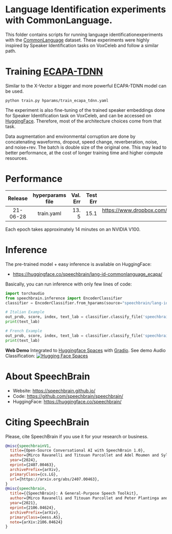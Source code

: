 # Language Identification experiments with CommonLanguage.
This folder contains scripts for running language identificationexperiments with the [CommonLanguage](https://zenodo.org/record/5036977/files/CommonLanguage.tar.gz?download=1) dataset. These experiments were highly inspired by Speaker Identification tasks on VoxCeleb and follow a similar path.

# Training [ECAPA-TDNN](https://arxiv.org/abs/2005.07143)
Similar to the X-Vector a bigger and more powerful ECAPA-TDNN model can be used.

`python train.py hparams/train_ecapa_tdnn.yaml`

The experiment is also fine-tuning of the trained speaker embeddings done for Speaker Identification task on VoxCeleb, and can be accessed on [HuggingFace](https://huggingface.co/speechbrain/spkrec-ecapa-voxceleb). Therefore, most of the architecture choices come from that task.

Data augmentation and environmental corruption are done by concatenating waveforms, dropout, speed change, reverberation, noise, and noise+rev. The batch is double size of the original one. This may lead to
better performance, at the cost of longer training time and higher compute resources.

# Performance
| Release | hyperparams file | Val. Err | Test Err | Model link | GPUs |
|:-------------:|:---------------------------:| -----:| -----:| --------:| :-----------:|
| 21-06-28 | train.yaml |  13. 5 | 15.1 | https://www.dropbox.com/sh/1fxpzyv67ouwd2c/AAAeMUWYP2f1ycpE1Lp1CwEla?dl=0 | 1xV100 16GB |

Each epoch takes approximately 14 minutes on an NVIDIA V100.

# Inference
The pre-trained model + easy inference is available on HuggingFace:
- https://huggingface.co/speechbrain/lang-id-commonlanguage_ecapa/

Basically, you can run inference with only few lines of code:

```python
import torchaudio
from speechbrain.inference import EncoderClassifier
classifier = EncoderClassifier.from_hparams(source="speechbrain/lang-id-commonlanguage_ecapa", savedir="pretrained_models/lang-id-commonlanguage_ecapa")

# Italian Example
out_prob, score, index, text_lab = classifier.classify_file('speechbrain/lang-id-commonlanguage_ecapa/example-it.wav')
print(text_lab)

# French Example
out_prob, score, index, text_lab = classifier.classify_file('speechbrain/lang-id-commonlanguage_ecapa/example-fr.wav')
print(text_lab)
```


**Web Demo** Integrated to [Huggingface Spaces](https://huggingface.co/spaces) with [Gradio](https://github.com/gradio-app/gradio). See demo Audio Classification: [![Hugging Face Spaces](https://img.shields.io/badge/%F0%9F%A4%97%20Hugging%20Face-Spaces-blue)](https://huggingface.co/spaces/akhaliq/Speechbrain-audio-classification)

# **About SpeechBrain**
- Website: https://speechbrain.github.io/
- Code: https://github.com/speechbrain/speechbrain/
- HuggingFace: https://huggingface.co/speechbrain/


# **Citing SpeechBrain**
Please, cite SpeechBrain if you use it for your research or business.

```bibtex
@misc{speechbrainV1,
  title={Open-Source Conversational AI with SpeechBrain 1.0},
  author={Mirco Ravanelli and Titouan Parcollet and Adel Moumen and Sylvain de Langen and Cem Subakan and Peter Plantinga and Yingzhi Wang and Pooneh Mousavi and Luca Della Libera and Artem Ploujnikov and Francesco Paissan and Davide Borra and Salah Zaiem and Zeyu Zhao and Shucong Zhang and Georgios Karakasidis and Sung-Lin Yeh and Pierre Champion and Aku Rouhe and Rudolf Braun and Florian Mai and Juan Zuluaga-Gomez and Seyed Mahed Mousavi and Andreas Nautsch and Xuechen Liu and Sangeet Sagar and Jarod Duret and Salima Mdhaffar and Gaelle Laperriere and Mickael Rouvier and Renato De Mori and Yannick Esteve},
  year={2024},
  eprint={2407.00463},
  archivePrefix={arXiv},
  primaryClass={cs.LG},
  url={https://arxiv.org/abs/2407.00463},
}
@misc{speechbrain,
  title={{SpeechBrain}: A General-Purpose Speech Toolkit},
  author={Mirco Ravanelli and Titouan Parcollet and Peter Plantinga and Aku Rouhe and Samuele Cornell and Loren Lugosch and Cem Subakan and Nauman Dawalatabad and Abdelwahab Heba and Jianyuan Zhong and Ju-Chieh Chou and Sung-Lin Yeh and Szu-Wei Fu and Chien-Feng Liao and Elena Rastorgueva and François Grondin and William Aris and Hwidong Na and Yan Gao and Renato De Mori and Yoshua Bengio},
  year={2021},
  eprint={2106.04624},
  archivePrefix={arXiv},
  primaryClass={eess.AS},
  note={arXiv:2106.04624}
}
```


